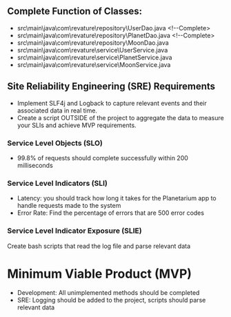 ## Complete Function of Classes:
  - src\main\java\com\revature\repository\UserDao.java <!--Complete>
  - src\main\java\com\revature\repository\PlanetDao.java <!--Complete>
  - src\main\java\com\revature\repository\MoonDao.java <!--Complete-->
  - src\main\java\com\revature\service\UserService.java <!--Complete-->
  - src\main\java\com\revature\service\PlanetService.java <!--Complete-->
  - src\main\java\com\revature\service\MoonService.java <!--Complete-->

## Site Reliability Engineering (SRE) Requirements
  - Implement SLF4j and Logback to capture relevant events and their associated data in real time. 
  - Create a script OUTSIDE of the project to aggregate the data to measure your SLIs and achieve MVP requirements. 

### Service Level Objects (SLO)
- 99.8% of requests should complete successfully within 200 milliseconds

### Service Level Indicators (SLI)
- Latency: you should track how long it takes for the Planetarium app to handle requests made to the system
- Error Rate: Find the percentage of errors that are 500 error codes

### Service Level Indicator Exposure (SLIE)
Create bash scripts that read the log file and parse relevant data

# Minimum Viable Product (MVP)
- Development: All unimplemented methods should be completed
- SRE: Logging should be added to the project, scripts should parse relevant data


<!--
# Stretch Goal
Stretch goals are things to work on ONLY when all MVP requirements have been accomplished: listed below is an optional feature you can add to the project to enhance it further:
- Create a way for the application to return the SLI metrics for the lifespan of the application via an http request
    - This will require you to create your own custom classes and integrate them into the project
-->